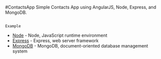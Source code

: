 #ContactsApp
Simple Contacts App using AngularJS, Node, Express, and MongoDB.

##

###

```
Example
```
* [Node]() - Node, JavaScript runtime environment
* [Express]() - Express, web server framework
* [MongoDB]() - MongoDB, document-oriented database management system
